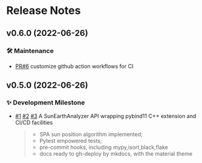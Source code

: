 # Release Notes

<!-- towncrier release notes start -->

## **v0.6.0** (2022-06-26)

### :hammer_and_wrench: Maintenance

- [PR\#6](https://github.com/mikesongming/gh_demo/pull/6) customize github
  action workflows for CI


## **v0.5.0** (2022-06-26)

### :sparkles: Development Milestone

- [#1](https://github.com/mikesongming/gh_demo/issues/#1)
[#2](https://github.com/mikesongming/gh_demo/issues/#2)
[#3](https://github.com/mikesongming/gh_demo/issues/#3)
A SunEarthAnalyzer API wrapping pybind11 C++ extension and CI/CD facilities
  > - SPA sun position algorithm implemented;
  > - Pytest empowered tests;
  > - pre-commit hooks, including mypy,isort,black,flake
  > - docs ready to gh-deploy by mkdocs, with the material theme
